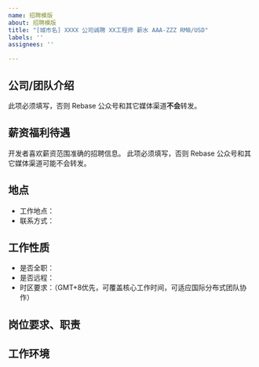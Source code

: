 ```yaml
---
name: 招聘模版
about: 招聘模版
title: "[城市名] XXXX 公司诚聘 XX工程师 薪水 AAA-ZZZ RMB/USD"
labels: ''
assignees: ''

---
```


## 公司/团队介绍
此项必须填写，否则 Rebase 公众号和其它媒体渠道**不会**转发。

## 薪资福利待遇
开发者喜欢薪资范围准确的招聘信息。
此项必须填写，否则 Rebase 公众号和其它媒体渠道可能不会转发。

## 地点

- 工作地点：
- 联系方式：

## 工作性质

- 是否全职：
- 是否远程：
- 时区要求：（GMT+8优先，可覆盖核心工作时间，可适应国际分布式团队协作）
  
## 岗位要求、职责

## 工作环境
